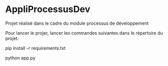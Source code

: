 # AppliProcessusDev
Projet réalisé dans le cadre du module processus de développement

Pour lancer le projer, lancer les commandes suivantes dans le répertoire du projet:

pip install -r requirements.txt

python app.py
